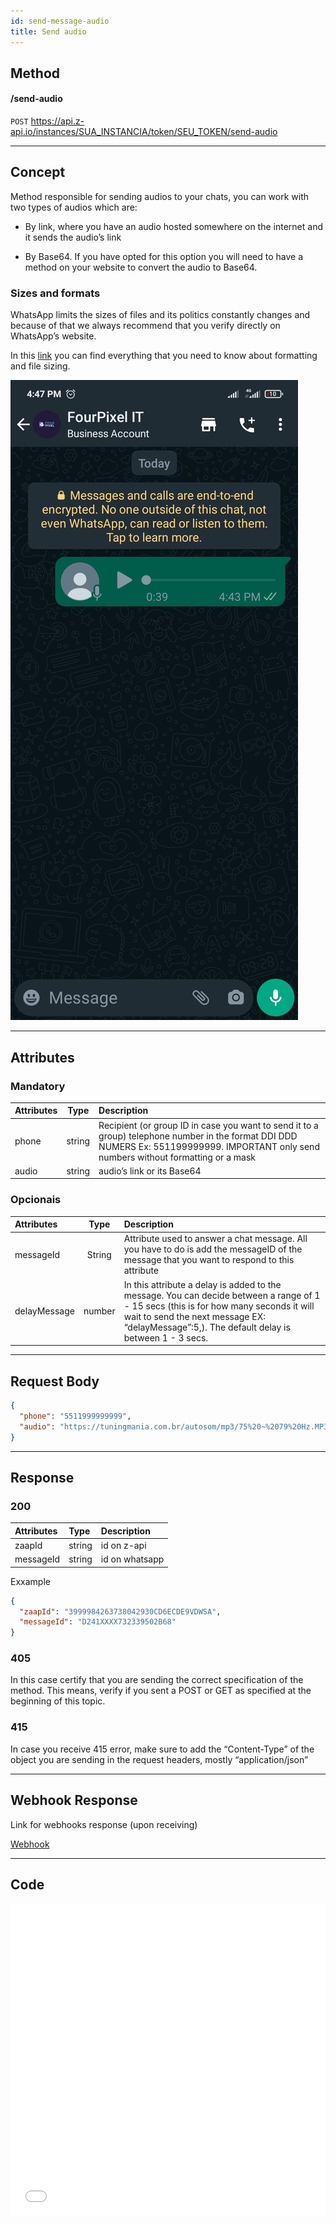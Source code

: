 ```yaml
---
id: send-message-audio
title: Send audio 
---
```


## Method 

#### /send-audio

`POST` https://api.z-api.io/instances/SUA_INSTANCIA/token/SEU_TOKEN/send-audio

---

## Concept 

Method responsible for sending audios to your chats, you can work with two types of audios which are: 

 - By link, where you have an audio hosted somewhere on the internet and it sends the audio’s link 

 - By Base64. If you have opted for this option you will need to have a method on your website to convert the audio to Base64.

### Sizes and formats

WhatsApp limits the sizes of files and its politics constantly changes and because of that we always recommend that you verify directly on WhatsApp’s website.

In this [link]  you can find everything that you need to know about formatting and file sizing.

[link]: https://developers.facebook.com/docs/whatsapp/api/media

![image](../../../../../img/SendingAudio.jpeg)

---

## Attributes

### Mandatory

| Attributes | Type | Description |
| :-- | :-: | :-- |
| phone | string | Recipient (or group ID in case you want to send it to a group) telephone number in the format DDI DDD NUMERS Ex: 551199999999. IMPORTANT  only send numbers without formatting or a mask  |
| audio | string | audio’s link or its Base64 |

### Opcionais

| Attributes | Type | Description |
| :-- | :-: | :-- |
| messageId | String | Attribute used to answer a chat message. All you have to do is add the messageID of the message that you want to respond to this attribute |
| delayMessage | number | In this attribute a delay is added to the message. You can decide between a range of 1 - 15 secs (this is for how many seconds it will wait to send the next message EX: “delayMessage”:5,). The default delay is between 1 - 3 secs. |

---

## Request Body

```json
{
  "phone": "5511999999999",
  "audio": "https://tuningmania.com.br/autosom/mp3/75%20~%2079%20Hz.MP3"
}
```

---

## Response

### 200

| Attributes | Type   | Description      |
| :-------- | :----- | :------------- |
| zaapId    | string | id on z-api    |
| messageId | string | id on whatsapp |

Exxample 

```json
{
  "zaapId": "3999984263738042930CD6ECDE9VDWSA",
  "messageId": "D241XXXX732339502B68"
}
```

### 405

In this case certify that you are sending the correct specification of the method. This means, verify if you sent a POST or GET as specified at the beginning of this topic.

### 415

In case you receive 415 error, make sure to add the “Content-Type” of the object you are sending in the request headers, mostly “application/json”

---

## Webhook Response

Link for webhooks response (upon receiving)

[Webhook](../webhooks/on-message-received#exemplo-de-retorno-de-áudio)

---

## Code

<iframe src="//api.apiembed.com/?source=https://raw.githubusercontent.com/Z-API/z-api-docs/main/json-examples/send-audio.json&targets=all" frameborder="0" scrolling="no" width="100%" height="500px" seamless></iframe>
